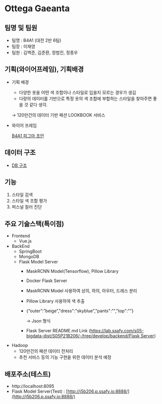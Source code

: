 # Ottega Gaeanta


## 팀명 및 팀원

- 팀명 : B4A1 (대전 2반 6팀)
- 팀장 : 이재영
- 팀원 : 김백준, 김준환, 정범진, 정종우

## 기획(와이어프레임), 기획배경

- 기획 배경
    - 다양한 옷을 어떤 색 조합이나 스타일로 입을지 모르는 경우가 생김
    - 다량의 데이터를 기반으로 특정 옷의 색 조합에 부합하는 스타일을 찾아주면 좋을 것 같다 생각.

    → 120만건의 데이터 기반 패션 LOOKBOOK 서비스

- 와이어 프레임

    [B4A1 피그마 초안](https://www.figma.com/file/lhDtkfKlM8cGv4efBdTGrO/B4A1-%ED%94%BC%EA%B7%B8%EB%A7%88-%EC%B4%88%EC%95%88?node-id=0%3A1)

## 데이터 구조

- [DB 구조](https://www.notion.so/DB-31e92abfea9849eb915e8b67d74ee96e)

## 기능

1. 스타일 검색
2. 스타일 색 조합 평가
3. 퍼스널 컬러 진단

## 주요 기술스택(특이점)

- Frontend
    - Vue.js
- BackEnd
    - SpringBoot
    - MongoDB
    - Flask Model Server
        - MaskRCNN Model(Tensorflow), Pillow Library
        - Docker Flask Server
        - MaskRCNN Model 사용하여 상의, 하의, 아우터, 드레스 분리
        - Pillow Library 사용하여 색 추출
        - {“outer”:”beige”,"dress":"skyblue","pants":"","top":""}

            → Json 형식

        - Flask Server README.md Link ([https://lab.ssafy.com/s05-bigdata-dist/S05P21B206/-/tree/develop/backend/Flask Server](https://lab.ssafy.com/s05-bigdata-dist/S05P21B206/-/tree/develop/backend/Flask%20Server))
- Hadoop
    - 120만건의 패션 데이터 전처리
    - 추천 서비스 등의 기능 구현을 위한 데이터 분석 예정

## 배포주소(테스트)

- http://localhost:8095
- Flask Model Server(Test) : [http://j5b206.p.ssafy.io:8888/](http://j5b206.p.ssafy.io:8888/)
